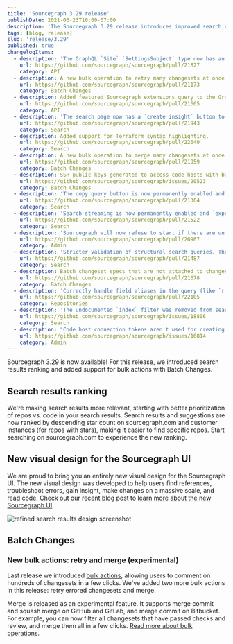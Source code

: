 ```yaml
---
title: 'Sourcegraph 3.29 release'
publishDate: 2021-06-23T10:00-07:00
description: 'The Sourcegraph 3.29 release introduces improved search results ranking and includes support for bulk actions with Batch Changes.'
tags: [blog, release]
slug: 'release/3.29'
published: true
changelogItems:
  - description: 'The GraphQL `Site` `SettingsSubject` type now has an `allowSiteSettingsEdits` field to allow clients to determine whether the instance uses the `GLOBAL_SETTINGS_FILE` environment variable.'
    url: https://github.com/sourcegraph/sourcegraph/pull/21827
    category: API
  - description: A new bulk operation to retry many changesets at once has been added to Batch Changes.
    url: https://github.com/sourcegraph/sourcegraph/pull/21173
    category: Batch Changes
  - description: Added featured Sourcegraph extensions query to the GraphQL API, as well as a section in the extension registry to display featured extensions.
    url: https://github.com/sourcegraph/sourcegraph/pull/21665
    category: API
  - description: 'The search page now has a `create insight` button to create search-based insights based on your search query.'
    url: https://github.com/sourcegraph/sourcegraph/pull/21943
    category: Search
  - description: Added support for Terraform syntax highlighting.
    url: https://github.com/sourcegraph/sourcegraph/pull/22040
    category: Search
  - description: A new bulk operation to merge many changesets at once has been added to Batch Changes.
    url: https://github.com/sourcegraph/sourcegraph/pull/21959
    category: Batch Changes
  - description: SSH public keys generated to access code hosts with batch changes now include a comment indicating they originated from Sourcegraph.
    url: https://github.com/sourcegraph/sourcegraph/issues/20523
    category: Batch Changes
  - description: 'The copy query button is now permanently enabled and `experimentalFeatures.copyQueryButton` setting has been deprecated.'
    url: https://github.com/sourcegraph/sourcegraph/pull/21364
    category: Search
  - description: 'Search streaming is now permanently enabled and `experimentalFeatures.searchStreaming` setting has been deprecated.'
    url: https://github.com/sourcegraph/sourcegraph/pull/21522
    category: Search
  - description: 'Sourcegraph will now refuse to start if there are unfinished [out-of-band-migrations](https://docs.sourcegraph.com/admin/migrations) that are deprecated in the current version. See the [upgrade documentation](https://docs.sourcegraph.com/admin/updates) for changes to the upgrade process.'
    url: https://github.com/sourcegraph/sourcegraph/pull/20967
    category: Admin
  - description: 'Stricter validation of structural search queries. The `type:` parameter is not supported for structural searches and returns an appropriate alert.'
    url: https://github.com/sourcegraph/sourcegraph/pull/21487
    category: Search
  - description: Batch changeset specs that are not attached to changesets will no longer prematurely expire before the batch specs that they are associated with.
    url: https://github.com/sourcegraph/sourcegraph/pull/21678
    category: Batch Changes
  - description: 'Correctly handle field aliases in the query (like `r:` versus `repo:`) when used with `contains` predicates.'
    url: https://github.com/sourcegraph/sourcegraph/pull/22105
    category: Repositories
  - description: 'The undocumented `index` filter was removed from search type-ahead suggestions.'
    url: https://github.com/sourcegraph/sourcegraph/issues/18806
    category: Search
  - description: "Code host connection tokens aren't used for creating changesets anymore when the user is site admin and no credential has been specified."
    url: https://github.com/sourcegraph/sourcegraph/issues/16814
    category: Admin
---
```


Sourcegraph 3.29 is now available! For this release, we introduced search results ranking and added support for bulk actions with Batch Changes.

## Search results ranking

We're making search results more relevant, starting with better prioritization of repos vs. code in your search results. Search results and suggestions are now ranked by descending star count on sourcegraph.com and customer instances (for repos with stars), making it easier to find specific repos. Start searching on sourcegraph.com to experience the new ranking.

## New visual design for the Sourcegraph UI

We are proud to bring you an entirely new visual design for the Sourcegraph UI. The new visual design was developed to help users find references, troubleshoot errors, gain insight, make changes on a massive scale, and read code. Check out our recent blog post to [learn more about the new Sourcegraph UI](/blog/introducing-sourcegraphs-new-ui/).

<img src="https://sourcegraphstatic.com/blog/redesign/r_search_results.png" alt="refined search results design screenshot" class="blog-image"/>

## Batch Changes

### New bulk actions: retry and merge (experimental)

Last release we introduced [bulk actions](https://about.sourcegraph.com/blog/release/3.28/#Batch-changes), allowing users to comment on hundreds of changesets in a few clicks. We've added two more bulk actions in this release: retry errored changesets and merge.

Merge is released as an experimental feature. It supports merge commit and squash merge on GitHub and GitLab, and merge commit on Bitbucket. For example, you can now filter all changesets that have passed checks and review, and merge them all in a few clicks. [Read more about bulk operations](https://docs.sourcegraph.com/batch_changes/how-tos/bulk_operations_on_changesets#supported-types-of-bulk-operations).
